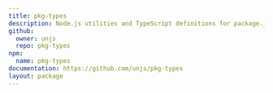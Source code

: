 ```yaml
---
title: pkg-types
description: Node.js utilities and TypeScript definitions for package.json and tsconfig.json
github:
  owner: unjs
  repo: pkg-types
npm:
  name: pkg-types
documentation: https://github.com/unjs/pkg-types
layout: package
---
```

